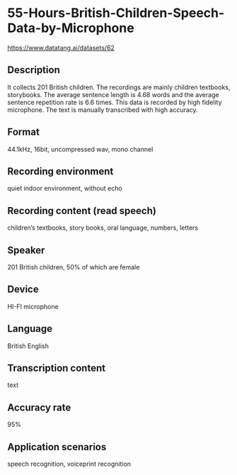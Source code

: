 # 55-Hours-British-Children-Speech-Data-by-Microphone
https://www.datatang.ai/datasets/62

## Description
It collects 201 British children. The recordings are mainly children textbooks, storybooks. The average sentence length is 4.68 words and the average sentence repetition rate is 6.6 times. This data is recorded by high fidelity microphone. The text is manually transcribed with high accuracy.

## Format
44.1kHz, 16bit, uncompressed wav, mono channel

## Recording environment
quiet indoor environment, without echo

## Recording content (read speech)
children’s textbooks, story books, oral language, numbers, letters

## Speaker
201 British children, 50% of which are female

## Device
HI-FI microphone

## Language
British English

## Transcription content
text

## Accuracy rate
95%

## Application scenarios
speech recognition, voiceprint recognition
